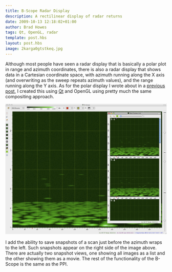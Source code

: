 ```yaml
--- 
title: B-Scope Radar Display
description: A rectilinear display of radar returns
date: 2009-10-13 12:18:02+01:00
author: Brad Howes
tags: Qt, OpenGL, radar
template: post.hbs
layout: post.hbs
image: 2karga0gtstkeq.jpg
---
```


Although most people have seen a radar display that is basically a polar plot in range and azimuth coordinates,
there is also a radar display that shows data in a Cartesian coordinate space, with azimuth running along the X
axis (and overwriting as the sweep repeats azimuth values), and the range running along the Y axis. As for the
polar display I wrote about in a [previous post](/articles/radardisplay), I created this using
[Qt](http://www.qt.io) and OpenGL using pretty much the same compositing approach.

![ppi.jpg](2karga0gtstkeq.jpg)

I add the ability to save snapshots of a scan just before the azimuth wraps to the left. Such snapshots appear
on the right side of the image above. There are actually two snapshot views, one showing all images as a list
and the other showing them as a movie. The rest of the functionality of the B-Scope is the same as the PPI.
